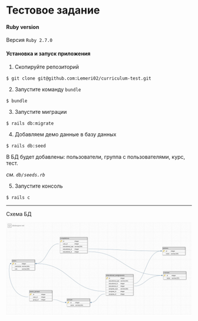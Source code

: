 # Тестовое задание

#### Ruby version

Версия `Ruby 2.7.0`

#### Установка и запуск приложения

1. Скопируйте репозиторий

```
$ git clone git@github.com:Lemeri02/curriculum-test.git
```

2. Запустите команду `bundle`
```
$ bundle
```
3. Запустите миграции
```
$ rails db:migrate
```

4. Добавляем демо данные в базу данных
```
$ rails db:seed
```

В БД будет добавлены: пользователи, группа с пользователями, курс, тест.

_см. `db/seeds.rb`_

5. Запустите консоль
```
$ rails c
```
---
Схема БД

![bd schema](db.jpg)
